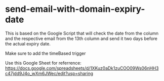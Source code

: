 # send-email-with-domain-expiry-date

This is based on the Google Script that will check the date from the column and the respective email from the 13th column and send it two days before the actual expiry date.

Make sure to add the timeBased trigger

Use this Google Sheet for referrence:
https://docs.google.com/spreadsheets/d/1XKuz0aDk1zuCOO09Ws06nHH3c47jdd9J4o_wXm6JWec/edit?usp=sharing